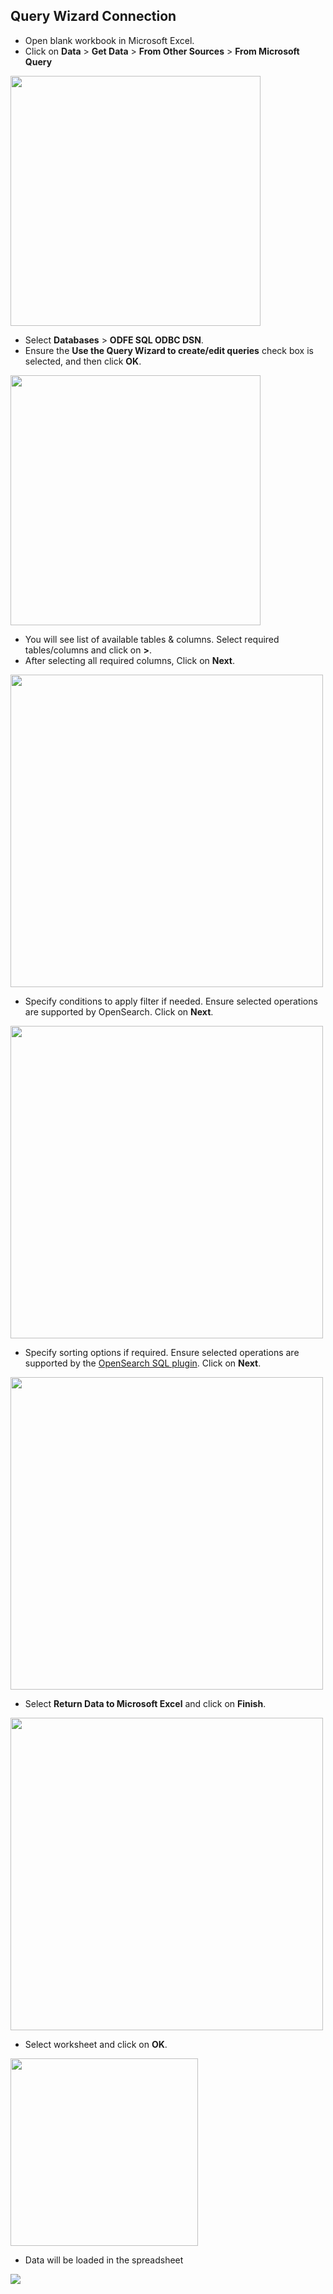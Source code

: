 ## Query Wizard Connection

* Open blank workbook in Microsoft Excel.
* Click on **Data** > **Get Data** > **From Other Sources** > **From Microsoft Query**

<img src="img/select_microsoft_query.png" width="400">

* Select **Databases** > **ODFE SQL ODBC DSN**. 
* Ensure the **Use the Query Wizard to create/edit queries** check box is selected, and then click **OK**.

<img src="img/query_wizard_enable_use_the_query_wizard_option.png" width="400">

* You will see list of available tables & columns. Select required tables/columns and click on **>**. 
* After selecting all required columns, Click on **Next**.

<img src="img/query_wizard_select_tables.png" width="500">

* Specify conditions to apply filter if needed. Ensure selected operations are supported by OpenSearch. Click on **Next**.

<img src="img/query_wizard_filter_data.png" width="500">

* Specify sorting options if required. Ensure selected operations are supported by the [OpenSearch SQL plugin](https://github.com/opensearch-project/sql). Click on **Next**.

<img src="img/query_wizard_sort_order.png" width="500">

* Select **Return Data to Microsoft Excel** and click on **Finish**.

<img src="img/query_wizard_finish.png" width="500">

*  Select worksheet and click on **OK**.

<img src="img/query_wizard_import_data.png" width="300">

* Data will be loaded in the spreadsheet

<img src="img/query_wizard_loaded_data.png">
